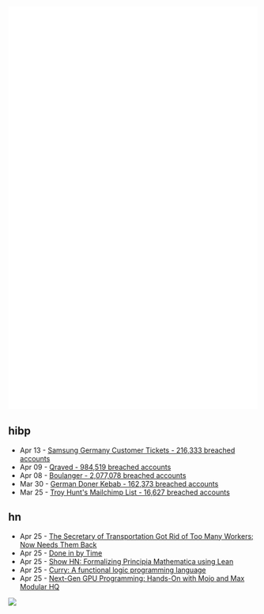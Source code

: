 ![Metrics](https://raw.githubusercontent.com/phixion/phixion/master/metrics.svg)

## hibp

<!--
for https://github.com/phixion/phixion/blob/main/.github/workflows/feeds.yml
-->
<!--START_SECTION:haveibeenpwnd-->
- Apr 13 - [Samsung Germany Customer Tickets - 216,333 breached accounts](https://haveibeenpwned.com/PwnedWebsites#SamsungGermany)
- Apr 09 - [Qraved - 984,519 breached accounts](https://haveibeenpwned.com/PwnedWebsites#Qraved)
- Apr 08 - [Boulanger - 2,077,078 breached accounts](https://haveibeenpwned.com/PwnedWebsites#Boulanger)
- Mar 30 - [German Doner Kebab - 162,373 breached accounts](https://haveibeenpwned.com/PwnedWebsites#GermanDonerKebab)
- Mar 25 - [Troy Hunt's Mailchimp List - 16,627 breached accounts](https://haveibeenpwned.com/PwnedWebsites#TroyHuntMailchimpList)
<!--END_SECTION:haveibeenpwnd-->

## hn

<!--
for https://github.com/phixion/phixion/blob/main/.github/workflows/feeds.yml
-->
<!--START_SECTION:hn-->
- Apr 25 - [The Secretary of Transportation Got Rid of Too Many Workers; Now Needs Them Back](https://www.jalopnik.com/1843532/too-many-dot-workers-quit/)
- Apr 25 - [Done in by Time](https://thelampmagazine.com/issues/issue-27/done-in-by-time)
- Apr 25 - [Show HN: Formalizing Principia Mathematica using Lean](https://github.com/ndrwnaguib/principia)
- Apr 25 - [Curry: A functional logic programming language](https://curry-lang.org/)
- Apr 25 - [Next-Gen GPU Programming: Hands-On with Mojo and Max Modular HQ](https://www.youtube.com/live/uul6hZ5NXC8?si=mKxZJy2xAD-rOc3g)
<!--END_SECTION:hn-->

<!--
for https://yhype.me
-->
![](https://hit.yhype.me/github/profile?user_id=13013670)
